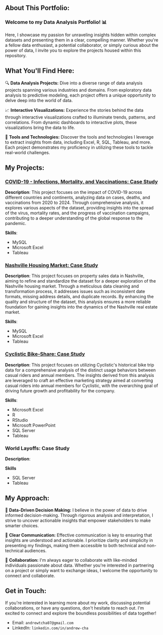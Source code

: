 ## About This Portfolio:

### **Welcome to my Data Analysis Portfolio!** 📊 

Here, I showcase my passion for unraveling insights hidden within complex datasets and presenting them in a clear, compelling manner. Whether you're a fellow data enthusiast, a potential collaborator, or simply curious about the power of data, I invite you to explore the projects housed within this repository.

## What You'll Find Here:

🔍 **Data Analysis Projects:** Dive into a diverse range of data analysis projects spanning various industries and domains. From exploratory data analysis to predictive modeling, each project offers a unique opportunity to delve deep into the world of data.

📈 **Interactive Visualizations:** Experience the stories behind the data through interactive visualizations crafted to illuminate trends, patterns, and correlations. From dynamic dashboards to interactive plots, these visualizations bring the data to life.

🔧 **Tools and Technologies:** Discover the tools and technologies I leverage to extract insights from data, including Excel, R, SQL, Tableau, and more. Each project demonstrates my proficiency in utilizing these tools to tackle real-world challenges.

## My Projects:

### [COVID-19 - Infections, Mortality, and Vaccinations: Case Study](https://github.com/chaanalyst/Portfolio-Projects/tree/b960483915ba580e468250a707d88cf2c421357e/COVID19%20-%20Infections%2C%20Deaths%2C%20and%20Vaccinations%3A%20Case%20Study)

**Description**: This project focuses on the impact of COVID-19 across different countries and continents, analyzing data on cases, deaths, and vaccinations from 2020 to 2024. Through comprehensive analysis, it explores various aspects of the dataset, providing insights into the spread of the virus, mortality rates, and the progress of vaccination campaigns, contributing to a deeper understanding of the global response to the pandemic.

**Skills**:
  - MySQL
  - Microsoft Excel
  - Tableau

### [Nashville Housing Market: Case Study](https://github.com/chaanalyst/Portfolio-Projects/tree/edbd6e1c0dc0a6163a9218e3a4fc4b5657bf9a2a/Nashville%20Housing%20Market%3A%20Case%20Study)

**Description**: This project focuses on property sales data in Nashville, aiming to refine and standardize the dataset for a deeper exploration of the Nashville housing market. Through a meticulous data cleaning and transformation process, it addresses issues such as inconsistent date formats, missing address details, and duplicate records. By enhancing the quality and structure of the dataset, this analysis ensures a more reliable foundation for gaining insights into the dynamics of the Nashville real estate market.

**Skills**:
  - MySQL
  - Microsoft Excel
  - Tableau

### [Cyclistic Bike-Share: Case Study](https://github.com/chaanalyst/Portfolio-Projects/tree/c5fa4c6ee71f6decc381f4fe39deda27cc896e8e/Cyclistic%20Bike-Share%3A%20Case%20Study)

**Description**: This project focuses on utilizing Cyclistic's historical bike trip data for a comprehensive analysis of the distinct usage behaviors between casual riders and annual members. The insights derived from this analysis are leveraged to craft an effective marketing strategy aimed at converting casual riders into annual members for Cyclistic, with the overarching goal of driving future growth and profitability for the company.

**Skills**:
  - Microsoft Excel
  - R
  - RStudio
  - Microsoft PowerPoint
  - SQL Server
  - Tableau

### World Layoffs: Case Study

**Description**:

**Skills**
  - SQL Server
  - Tableau

## My Approach:

🧠 **Data-Driven Decision Making:** I believe in the power of data to drive informed decision-making. Through rigorous analysis and interpretation, I strive to uncover actionable insights that empower stakeholders to make smarter choices.

📣 **Clear Communication:** Effective communication is key to ensuring that insights are understood and actionable. I prioritize clarity and simplicity in presenting my findings, making them accessible to both technical and non-technical audiences.

🤝 **Collaboration:** I'm always eager to collaborate with like-minded individuals passionate about data. Whether you're interested in partnering on a project or simply want to exchange ideas, I welcome the opportunity to connect and collaborate.

## Get in Touch:

If you're interested in learning more about my work, discussing potential collaborations, or have any questions, don't hesitate to reach out. I'm excited to connect and explore the boundless possibilities of data together!

+ Email: `andrewtcha07@gmail.com`
+ LinkedIn: `linkedin.com/in/andrew-cha`
